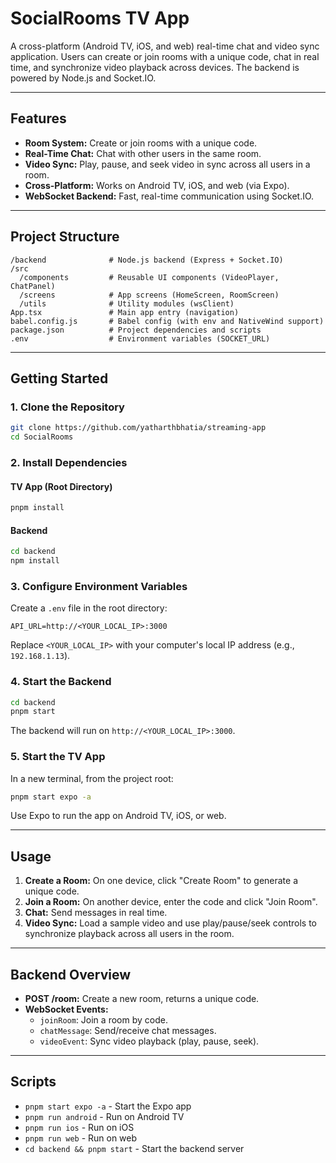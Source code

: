 # SocialRooms TV App

A cross-platform (Android TV, iOS, and web) real-time chat and video sync application. Users can create or join rooms with a unique code, chat in real time, and synchronize video playback across devices. The backend is powered by Node.js and Socket.IO.

---

## Features

- **Room System:** Create or join rooms with a unique code.
- **Real-Time Chat:** Chat with other users in the same room.
- **Video Sync:** Play, pause, and seek video in sync across all users in a room.
- **Cross-Platform:** Works on Android TV, iOS, and web (via Expo).
- **WebSocket Backend:** Fast, real-time communication using Socket.IO.

---

## Project Structure

```
/backend              # Node.js backend (Express + Socket.IO)
/src
  /components         # Reusable UI components (VideoPlayer, ChatPanel)
  /screens            # App screens (HomeScreen, RoomScreen)
  /utils              # Utility modules (wsClient)
App.tsx               # Main app entry (navigation)
babel.config.js       # Babel config (with env and NativeWind support)
package.json          # Project dependencies and scripts
.env                  # Environment variables (SOCKET_URL)
```

---

## Getting Started

### 1. Clone the Repository

```sh
git clone https://github.com/yatharthbhatia/streaming-app
cd SocialRooms
```

### 2. Install Dependencies

#### TV App (Root Directory)

```sh
pnpm install
```

#### Backend

```sh
cd backend
npm install
```

### 3. Configure Environment Variables

Create a `.env` file in the root directory:

```
API_URL=http://<YOUR_LOCAL_IP>:3000
```
Replace `<YOUR_LOCAL_IP>` with your computer's local IP address (e.g., `192.168.1.13`).

### 4. Start the Backend

```sh
cd backend
pnpm start
```
The backend will run on `http://<YOUR_LOCAL_IP>:3000`.

### 5. Start the TV App

In a new terminal, from the project root:

```sh
pnpm start expo -a
```
Use Expo to run the app on Android TV, iOS, or web.

---

## Usage

1. **Create a Room:** On one device, click "Create Room" to generate a unique code.
2. **Join a Room:** On another device, enter the code and click "Join Room".
3. **Chat:** Send messages in real time.
4. **Video Sync:** Load a sample video and use play/pause/seek controls to synchronize playback across all users in the room.

---

## Backend Overview

- **POST /room:** Create a new room, returns a unique code.
- **WebSocket Events:**
  - `joinRoom`: Join a room by code.
  - `chatMessage`: Send/receive chat messages.
  - `videoEvent`: Sync video playback (play, pause, seek).

---

## Scripts

- `pnpm start expo -a` - Start the Expo app
- `pnpm run android` - Run on Android TV
- `pnpm run ios` - Run on iOS
- `pnpm run web` - Run on web
- `cd backend && pnpm start` - Start the backend server
